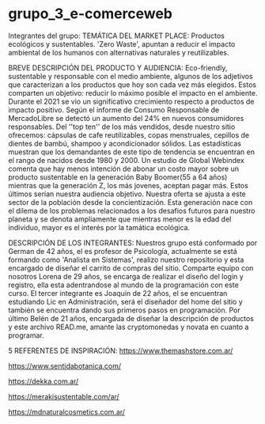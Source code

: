 # grupo_3_e-comerceweb

Integrantes del grupo:
TEMÁTICA DEL MARKET PLACE:
Productos ecológicos y sustentables. 'Zero Waste', apuntan a reducir el impacto ambiental de los humanos con alternativas naturales y reutilizables.


BREVE DESCRIPCIÓN DEL PRODUCTO Y AUDIENCIA:
Eco-friendly, sustentable y responsable con el medio ambiente, algunos de los adjetivos que caracterizan a los productos que hoy son cada vez más elegidos. Estos comparten un objetivo: reducir lo máximo posible el impacto en el ambiente. 
Durante el 2021 se vio un significativo crecimiento respecto a productos de impacto positivo. Según el informe de Consumo Responsable de MercadoLibre se detectó un aumento del 24% en nuevos consumidores responsables. Del ''top ten'' de los más vendidos, desde nuestro sitio ofrecemos: cápsulas de cafe reutilizables, copas menstruales, cepillos de dientes de bambú, shampoo y acondicionador sólidos.
Las estadísticas muestran que los demandantes de este tipo de tendencia se encuentran en el rango de nacidos desde 1980 y 2000. Un estudio de Global Webindex comenta que hay menos intención de abonar un costo mayor sobre un producto sustentable en la generación Baby Boomer(55 a 64 años) mientras que la generación Z, los más jovenes, aceptan pagar más. Estos últimos serían nuestra audiencia objetivo. 
Nuestra oferta se ajusta a este sector de la población desde la concientización. Esta generación nace con el dilema de los problemas relacionados a los desafios futuros para nuestro planeta y se denota ampliamente que mientras menor es la edad del individuo, mayor es el interés por la tamática ecológica.


DESCRIPCIÓN DE LOS INTEGRANTES: 
Nuestros grupo está conformado por German de 42 años, el es profesor de Psicología, actualmente se está formando como 'Analista en Sistemas', realizo nuestro repositorio y esta encargado de diseñar el carrito de compras del sitio. Comparte equipo con nosotros Lorena de 29 años, se encarga de realizar el diseño del login y registro, ella esta adentrandose al mundo de la programación con este curso. El tercer integrante es Joaquín de 22 años, el se encuentran estudiando Lic en Administración, será el diseñador del home del sitio y también se encuentra dando sus primeros pasos en programación. Por último Belén de 21 años, encargada de diseñar la descripción de productos y este archivo READ.me, amante las cryptomonedas y novata en cuanto a programar.

5 REFERENTES DE INSPIRACIÓN:
https://www.themashstore.com.ar/

https://www.sentidabotanica.com/

https://dekka.com.ar/

https://merakisustentable.com/ar/

https://mdnaturalcosmetics.com.ar/ 



